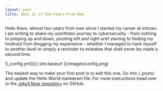 ```yaml
---
layout: post
title: 2021-11-13-Two-Years-From-Now
---
```


Hello there, almost two years from now since I started my career at infosec. I am writing to share my unorthdox journey to cybersecurity - from nothing to jumping up and down, pivoting left and right until starting to finding my foothold from blogging my experience - whether I managed to hack myself to another level or simply a reminder to mistakes that shall never be made a second time.





![_config.yml]({{ site.baseurl }}/images/config.png)

The easiest way to make your first post is to edit this one. Go into /_posts/ and update the Hello World markdown file. For more instructions head over to the [Jekyll Now repository](https://github.com/barryclark/jekyll-now) on GitHub.
